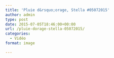 ```yaml
---
title: 'Pluie d&rsquo;orage, Stella #05072015'
author: admin
type: post
date: 2015-07-05T18:46:00+00:00
url: /pluie-dorage-stella-05072015/
categories:
  - Vidéo
format: image

---
```

<span class="embed-youtube" style="text-align:center; display: block;"></span>